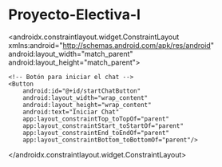 
# Proyecto-Electiva-I
<?xml version="1.0" encoding="utf-8"?>
<androidx.constraintlayout.widget.ConstraintLayout xmlns:android="http://schemas.android.com/apk/res/android"
    android:layout_width="match_parent"
    android:layout_height="match_parent">

    <!-- Botón para iniciar el chat -->
    <Button
        android:id="@+id/startChatButton"
        android:layout_width="wrap_content"
        android:layout_height="wrap_content"
        android:text="Iniciar Chat"
        app:layout_constraintTop_toTopOf="parent"
        app:layout_constraintStart_toStartOf="parent"
        app:layout_constraintEnd_toEndOf="parent"
        app:layout_constraintBottom_toBottomOf="parent"/>
</androidx.constraintlayout.widget.ConstraintLayout>
